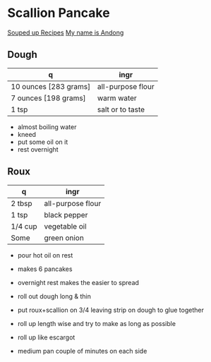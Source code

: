 # Scallion Pancake

[Souped up Recipes](https://www.youtube.com/watch?v=0EgspSFnORo)
[My name is Andong](https://www.youtube.com/watch?v=q31XGM75s_0)

## Dough

q | ingr
--- | ---
10 ounces [283 grams] | all-purpose flour 
7 ounces [198 grams] | warm water
1 tsp | salt or to taste

- almost boiling water
- kneed
- put some oil on it
- rest overnight

## Roux


q | ingr
--- | ---
2 tbsp | all-purpose flour
1 tsp | black pepper
1/4 cup | vegetable oil
Some | green onion


- pour hot oil on rest

- makes 6 pancakes
- overnight rest makes the easier to spread
- roll out dough long & thin
- put roux+scallion on 3/4 leaving strip on dough to glue together
- roll up length wise and try to make as long as possible
- roll up like escargot
- medium pan couple of minutes on each side

